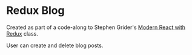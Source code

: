 # Redux Blog

Created as part of a code-along to Stephen Grider's [Modern React with Redux](https://www.udemy.com/react-redux/) class.

User can create and delete blog posts.

